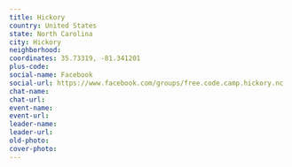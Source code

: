 ```yaml
---
title: Hickory
country: United States
state: North Carolina
city: Hickory
neighborhood: 
coordinates: 35.73319, -81.341201
plus-code:
social-name: Facebook
social-url: https://www.facebook.com/groups/free.code.camp.hickory.nc
chat-name:
chat-url:
event-name:
event-url:
leader-name:
leader-url:
old-photo: 
cover-photo:
---
```

